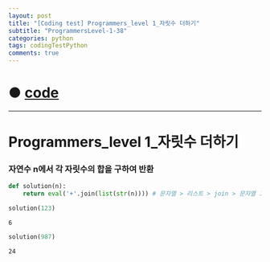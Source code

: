 ```yaml
---
layout: post
title: "[Coding test] Programmers_level 1_자릿수 더하기"
subtitle: "ProgrammersLevel-1-38"
categories: python
tags: codingTestPython
comments: true
---
```


# ● [code](https://github.com/JeongJaeyoung0/coding_test/blob/ee329ce2837043b58155d0fc7ecc6acee288a6fd/210723_Programmers_level%201_%EC%9E%90%EB%A6%BF%EC%88%98%20%EB%8D%94%ED%95%98%EA%B8%B0.ipynb)

***

# Programmers_level 1_자릿수 더하기
### 자연수 n에서 각 자릿수의 합을 구하여 반환


```python
def solution(n):
    return eval('+'.join(list(str(n)))) # 문자열 > 리스트 > join > 문자열 그대로 eval로 연산 > 반환
```


```python
solution(123)
```




    6




```python
solution(987)
```




    24